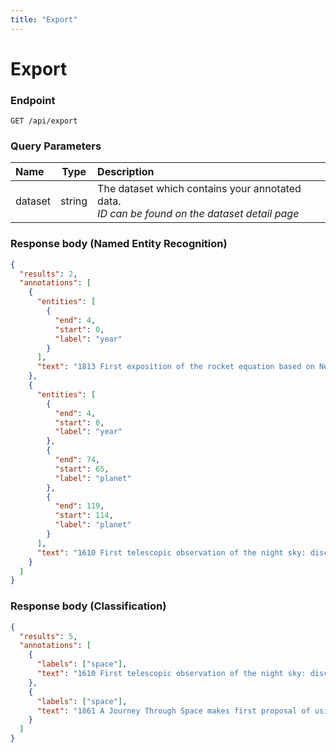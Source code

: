 ```yaml
---
title: "Export"
---
```


# Export

### Endpoint

```
GET /api/export
```

### Query Parameters

| Name    |  Type  | Description                                                                                       |
| :------ | :----: | :------------------------------------------------------------------------------------------------ |
| dataset | string | The dataset which contains your annotated data. <br/>_ID can be found on the dataset detail page_ |

### Response body (Named Entity Recognition)

```json
{
  "results": 2,
  "annotations": [
    {
      "entities": [
        {
          "end": 4,
          "start": 0,
          "label": "year"
        }
      ],
      "text": "1813 First exposition of the rocket equation based on Newton's third law of motion: Treatise on the Motion of Rockets"
    },
    {
      "entities": [
        {
          "end": 4,
          "start": 0,
          "label": "year"
        },
        {
          "end": 74,
          "start": 65,
          "label": "planet"
        },
        {
          "end": 119,
          "start": 114,
          "label": "planet"
        }
      ],
      "text": "1610 First telescopic observation of the night sky: discovery of Jupiter's moons, lunar craters and the phases of Venus."
    }
  ]
}
```

### Response body (Classification)

```json
{
  "results": 5,
  "annotations": [
    {
      "labels": ["space"],
      "text": "1610 First telescopic observation of the night sky: discovery of Jupiter's moons, lunar craters and the phases of Venus."
    },
    {
      "labels": ["space"],
      "text": "1861 A Journey Through Space makes first proposal of using rockets for space flight"
    }
  ]
}
```
